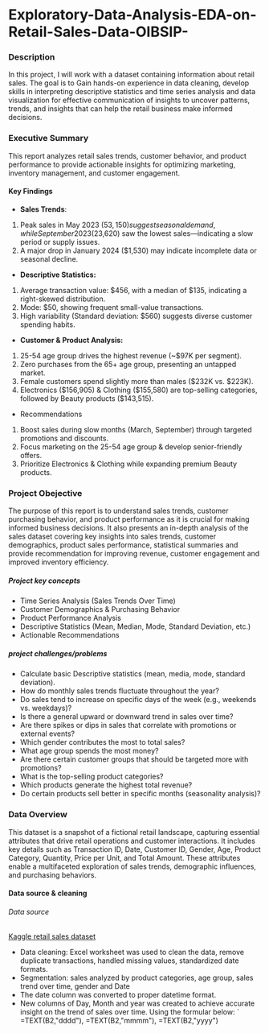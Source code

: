 # Exploratory-Data-Analysis-EDA-on-Retail-Sales-Data-OIBSIP-
### Description
In this project, I will work with a dataset containing information about retail sales. The goal is to Gain hands-on experience in data cleaning, develop skills in interpreting descriptive statistics and time series analysis and data visualization for effective communication of insights to uncover patterns, trends, and insights that can help the retail business make informed decisions.

### Executive Summary
This report analyzes retail sales trends, customer behavior, and product performance to provide actionable insights for optimizing marketing, inventory management, and customer engagement.
#### Key Findings
- **Sales Trends**:
1. Peak sales in May 2023 ($53,150) suggest seasonal demand, while September 2023 ($23,620) saw the lowest sales—indicating a slow period or supply issues.
2. A major drop in January 2024 ($1,530) may indicate incomplete data or seasonal decline.
- **Descriptive Statistics:**
1. Average transaction value: $456, with a median of $135, indicating a right-skewed distribution.
2. Mode: $50, showing frequent small-value transactions.
3. High variability (Standard deviation: $560) suggests diverse customer spending habits.
- **Customer & Product Analysis:**
1. 25-54 age group drives the highest revenue (~$97K per segment).
2. Zero purchases from the 65+ age group, presenting an untapped market.
3. Female customers spend slightly more than males ($232K vs. $223K).
4. Electronics ($156,905) & Clothing ($155,580) are top-selling categories, followed by Beauty products ($143,515).
- Recommendations
1. Boost sales during slow months (March, September) through targeted promotions and discounts.
2. Focus marketing on the 25-54 age group & develop senior-friendly offers.
3. Prioritize Electronics & Clothing while expanding premium Beauty products.

### Project Obejective
The purpose of this report is to understand sales trends, customer purchasing behavior, and product performance as it is crucial for making informed business decisions. It also presents an in-depth analysis of the sales dataset covering key insights into sales trends, customer demographics, product sales performance, statistical summaries and provide recommendation for improving revenue, customer engagement and improved inventory efficiency.
##### Project key concepts
- Time Series Analysis (Sales Trends Over Time)
- Customer Demographics & Purchasing Behavior
- Product Performance Analysis
- Descriptive Statistics (Mean, Median, Mode, Standard Deviation, etc.)
- Actionable Recommendations
##### project challenges/problems
- Calculate basic Descriptive statistics (mean, media, mode, standard deviation).
- How do monthly sales trends fluctuate throughout the year?
- Do sales tend to increase on specific days of the week (e.g., weekends vs. weekdays)?
- Is there a general upward or downward trend in sales over time?
- Are there spikes or dips in sales that correlate with promotions or external events?
- Which gender contributes the most to total sales?
- What age group spends the most money?
- Are there certain customer groups that should be targeted more with promotions?
- What is the top-selling product categories?
- Which products generate the highest total revenue?
- Do certain products sell better in specific months (seasonality analysis)?

### Data Overview
This dataset is a snapshot of a fictional retail landscape, capturing essential attributes that drive retail operations and customer interactions. It includes key details such as Transaction ID, Date, Customer ID, Gender, Age, Product Category, Quantity, Price per Unit, and Total Amount. These attributes enable a multifaceted exploration of sales trends, demographic influences, and purchasing behaviors.
#### Data source & cleaning
######  Data source
[Kaggle retail sales dataset ](https://www.kaggle.com/datasets/mohammadtalib786/retail-sales-dataset)

- Data cleaning: Excel worksheet was used to clean the data, remove duplicate transactions, handled missing values, standardized date formats.
- Segmentation: sales analyzed by product categories, age group, sales trend over time, gender and Date
- The date column was converted to proper datetime format.
- New columns of Day, Month and year was created to achieve accurate insight on the trend of sales over time. Using the formular below:
      `       =TEXT(B2,"dddd"), =TEXT(B2,"mmmm"), =TEXT(B2,"yyyy")





